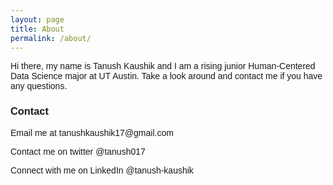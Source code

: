 ```yaml
---
layout: page
title: About
permalink: /about/
---
```

<html>
<title>Tanush Kaushik</title>
<meta charset="UTF-8">
<meta name="viewport" content="width=device-width, initial-scale=1">
<link rel="stylesheet" href="https://www.w3schools.com/w3css/4/w3.css">
<link rel="stylesheet" href="https://fonts.googleapis.com/css?family=Raleway">
<style>
body,h1,h2,h3,h4,h5 {font-family: "Raleway", sans-serif}
</style>
<body>
Hi there, my name is Tanush Kaushik and I am a rising junior Human-Centered Data Science major at UT Austin. Take a look around and contact me if you have any questions.
<h3> Contact </h3>
<p> Email me at tanushkaushik17@gmail.com </p>
<p> Contact me on twitter @tanush017 </p>
<p> Connect with me on LinkedIn @tanush-kaushik</p>
</body>
</html>
